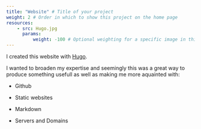 ```yaml
---
title: "Website" # Title of your project
weight: 2 # Order in which to show this project on the home page
resources:
    - src: Hugo.jpg
      params:
          weight: -100 # Optional weighting for a specific image in this project folder
---
```

I created this website with [Hugo](https://gohugo.io/).

I wanted to broaden my expertise and seemingly this was a great way to produce something usefull as well as making me more aquainted with:

- Github

- Static websites

- Markdown

- Servers and Domains